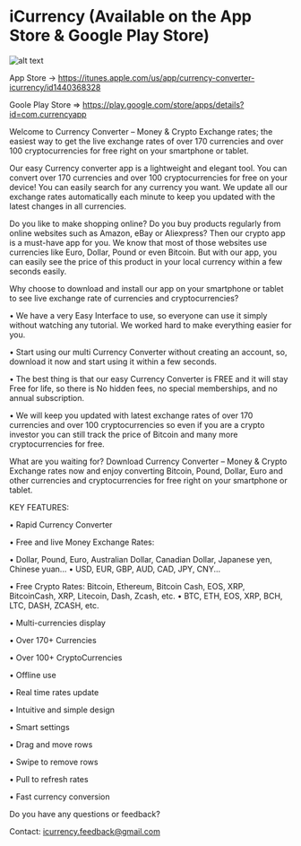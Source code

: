 # iCurrency (Available on the App Store & Google Play Store)

![alt text](https://lh3.googleusercontent.com/SdjoTwbK9oG3fgssN8Q_ikz2cLj0L3hlfBisOgzQcOXvDq21LeQHZ0EU9E8FIonAJ14=s180-rw)

App Store -> https://itunes.apple.com/us/app/currency-converter-icurrency/id1440368328

Goole Play Store => https://play.google.com/store/apps/details?id=com.currencyapp

Welcome to Currency Converter – Money & Crypto Exchange rates; the easiest way to get the live exchange rates of over 170 currencies and over 100 cryptocurrencies for free right on your smartphone or tablet.

Our easy Currency converter app is a lightweight and elegant tool. You can convert over 170 currencies and over 100 cryptocurrencies for free on your device! You can easily search for any currency you want. We update all our exchange rates automatically each minute to keep you updated with the latest changes in all currencies.

Do you like to make shopping online? 
Do you buy products regularly from online websites such as Amazon, eBay or Aliexpress? 
Then our crypto app is a must-have app for you. We know that most of those websites use currencies like Euro, Dollar, Pound or even Bitcoin. But with our app, you can easily see the price of this product in your local currency within a few seconds easily.

Why choose to download and install our app on your smartphone or tablet to see live exchange rate of currencies and cryptocurrencies? 

• We have a very Easy Interface to use, so everyone can use it simply without watching any tutorial. We worked hard to make everything easier for you.

• Start using our multi Currency Converter without creating an account, so, download it now and start using it within a few seconds.

• The best thing is that our easy Currency Converter is FREE and it will stay Free for life, so there is No hidden fees, no special memberships, and no annual subscription.

• We will keep you updated with latest exchange rates of over 170 currencies and over 100 cryptocurrencies so even if you are a crypto investor you can still track the price of Bitcoin and many more cryptocurrencies for free. 

What are you waiting for? Download Currency Converter – Money & Crypto Exchange rates now and enjoy converting Bitcoin, Pound, Dollar, Euro and other currencies and cryptocurrencies for free right on your smartphone or tablet.


KEY FEATURES:

• Rapid Currency Converter

• Free and live Money Exchange Rates: 

• Dollar, Pound, Euro, Australian Dollar, Canadian Dollar, Japanese yen, Chinese yuan...
• USD, EUR, GBP, AUD, CAD, JPY, CNY...

• Free Crypto Rates: Bitcoin, Ethereum, Bitcoin Cash, EOS, XRP, BitcoinCash, XRP, Litecoin, Dash, Zcash, etc.
• BTC, ETH, EOS, XRP, BCH, LTC, DASH, ZCASH, etc.

• Multi-currencies display

• Over 170+ Currencies

• Over 100+ CryptoCurrencies

• Offline use

• Real time rates update

• Intuitive and simple design

• Smart settings

• Drag and move rows

• Swipe to remove rows

• Pull to refresh rates

• Fast currency conversion


Do you have any questions or feedback?

Contact: icurrency.feedback@gmail.com
